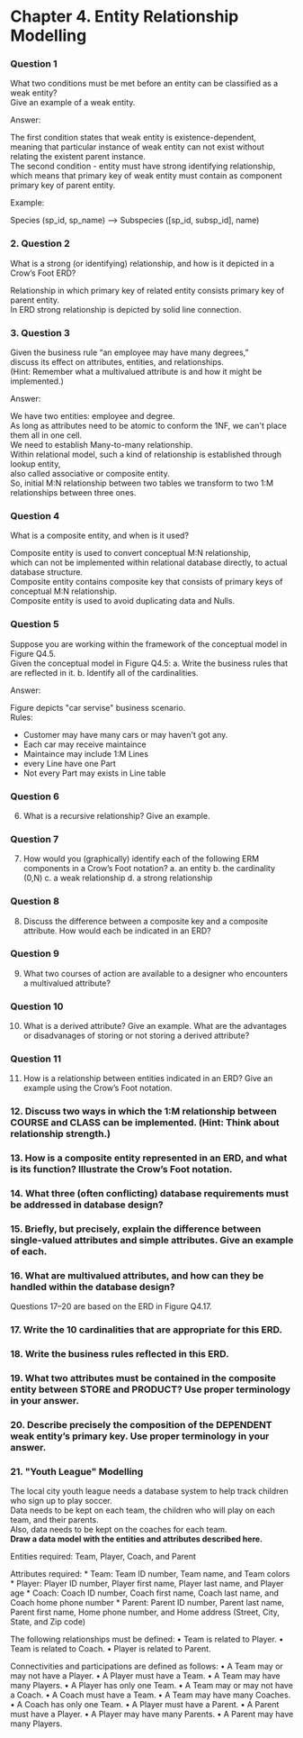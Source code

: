 # Chapter 4. Entity Relationship Modelling


### Question 1

What two conditions must be met before an entity can be classified as a weak entity?  
Give an example of a weak entity.  

Answer:

The first condition states that weak entity is existence-dependent,  
meaning that particular instance of weak entity can not exist without relating the existent parent instance.  
The second condition - entity must have strong identifying relationship,  
which means that primary key of weak entity must contain as component primary key of parent entity. 

Example:

Species (sp_id, sp_name) --> Subspecies ([sp_id, subsp_id], name)  


### 2. Question 2

What is a strong (or identifying) relationship, and how is it depicted in a Crow’s Foot ERD?  

Relationship in which primary key of related entity consists primary key of parent entity.  
In ERD strong relationship is depicted by solid line connection.  


### 3. Question 3

Given the business rule “an employee may have many degrees,”  
discuss its effect on attributes, entities, and relationships.  
(Hint: Remember what a multivalued attribute is and how it might be implemented.)  

Answer:

We have two entities: employee and degree.  
As long as attributes need to be atomic to conform the 1NF, we can't place them all in one cell.  
We need to establish Many-to-many relationship.  
Within relational model, such a kind of relationship is established through lookup entity,  
also called associative or composite entity.  
So, initial M:N relationship between two tables we transform to two 1:M relationships between three ones.  


### Question 4

What is a composite entity, and when is it used?

Composite entity is used to convert conceptual M:N relationship,  
which can not be implemented within relational database directly, to actual database structure.  
Composite entity contains composite key that consists of primary keys of conceptual M:N relationship.  
Composite entity is used to avoid duplicating data and Nulls.  


### Question 5

Suppose you are working within the framework of the conceptual model in Figure Q4.5.  
Given the conceptual model in Figure Q4.5:
    a. Write the business rules that are reflected in it.
    b. Identify all of the cardinalities.

Answer:

Figure depicts "car servise" business scenario.  
Rules:
* Customer may have many cars or may haven't got any.  
* Each car may receive maintaince
* Maintaince may include 1:M Lines
* every Line have one Part
* Not every Part may exists in Line table


### Question 6
6. What is a recursive relationship? Give an example.


### Question 7
7. How would you (graphically) identify each of the following ERM components in a Crow’s Foot notation?
    a. an entity
    b. the cardinality (0,N)
    c. a weak relationship
    d. a strong relationship


### Question 8
8. Discuss the difference between a composite key and a composite attribute. How would each be indicated in an ERD?


### Question 9
9. What two courses of action are available to a designer who encounters a multivalued attribute?


### Question 10
10. What is a derived attribute? Give an example. What are the advantages or disadvanages of storing or not storing a derived attribute?


### Question 11
11. How is a relationship between entities indicated in an ERD? Give an example using the Crow’s Foot notation.


### 12. Discuss two ways in which the 1:M relationship between COURSE and CLASS can be implemented. (Hint: Think about relationship strength.)


### 13. How is a composite entity represented in an ERD, and what is its function? Illustrate the Crow’s Foot notation.


### 14. What three (often conflicting) database requirements must be addressed in database design?


### 15. Briefly, but precisely, explain the difference between single-valued attributes and simple attributes. Give an example of each.


### 16. What are multivalued attributes, and how can they be handled within the database design?

Questions 17–20 are based on the ERD in Figure Q4.17.

### 17. Write the 10 cardinalities that are appropriate for this ERD.


### 18. Write the business rules reflected in this ERD.


### 19. What two attributes must be contained in the composite entity between STORE and PRODUCT? Use proper terminology in your answer.


### 20. Describe precisely the composition of the DEPENDENT weak entity’s primary key. Use proper terminology in your answer.


### 21. "Youth League" Modelling

The local city youth league needs a database system to help track children who sign up to play soccer.  
Data needs to be kept on each team, the children who will play on each team, and their parents.  
Also, data needs to be kept on the coaches for each team.  
**Draw a data model with the entities and attributes described here.**  

Entities required: Team, Player, Coach, and Parent  

Attributes required: 
    * Team: Team ID number, Team name, and Team colors
    * Player: Player ID number, Player first name, Player last name, and Player age
    * Coach: Coach ID number, Coach first name, Coach last name, and Coach home phone number
    * Parent: Parent ID number, Parent last name, Parent first name, Home phone number, and Home address (Street, City, State, and Zip code)

The following relationships must be defined:
• Team is related to Player.
• Team is related to Coach.
• Player is related to Parent.

Connectivities and participations are defined as follows:
• A Team may or may not have a Player.
• A Player must have a Team.
• A Team may have many Players.
• A Player has only one Team.
• A Team may or may not have a Coach.
• A Coach must have a Team.
• A Team may have many Coaches.
• A Coach has only one Team.
• A Player must have a Parent.
• A Parent must have a Player.
• A Player may have many Parents.
• A Parent may have many Players.






